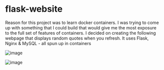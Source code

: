 # flask-website
Reason for this project was to learn docker containers. I was trying to come up with something that I could build that would give me the most exposure to the full set of features of containers. 
I decided on creating the following webpage that displays random quotes when you refresh. It uses Flask, Nginx & MySQL - all spun up in containers

![image](https://github.com/pidgu91/flask-website/assets/54459016/7c6dcbda-40f5-4565-b776-d0f12079e8ef)

![image](https://github.com/pidgu91/flask-website/assets/54459016/17f48882-383c-4c78-8681-75dd6d25f3f5)
